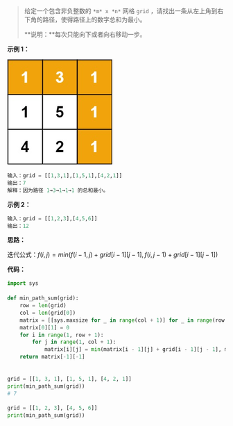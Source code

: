 > 给定一个包含非负整数的 `*m* x *n*` 网格 `grid` ，请找出一条从左上角到右下角的路径，使得路径上的数字总和为最小。
>
> **说明：**每次只能向下或者向右移动一步。



**示例 1：**

![](images/minpath.jpeg)

```python
输入：grid = [[1,3,1],[1,5,1],[4,2,1]]
输出：7
解释：因为路径 1→3→1→1→1 的总和最小。
```



**示例 2：**

```python
输入：grid = [[1,2,3],[4,5,6]]
输出：12
```



**思路：**

迭代公式：$f(i,j)=min(f(i-1,j) + grid[i-1][j-1],f(i,j-1) + grid[i-1][j-1] )$

**代码：**

```python
import sys

def min_path_sum(grid):
    row = len(grid)
    col = len(grid[0])
    matrix = [[sys.maxsize for _ in range(col + 1)] for _ in range(row + 1)]
    matrix[0][1] = 0
    for i in range(1, row + 1):
        for j in range(1, col + 1):
            matrix[i][j] = min(matrix[i - 1][j] + grid[i - 1][j - 1], matrix[i][j - 1] + grid[i - 1][j - 1])
    return matrix[-1][-1]


grid = [[1, 3, 1], [1, 5, 1], [4, 2, 1]]
print(min_path_sum(grid))
# 7

grid = [[1, 2, 3], [4, 5, 6]]
print(min_path_sum(grid))
```

